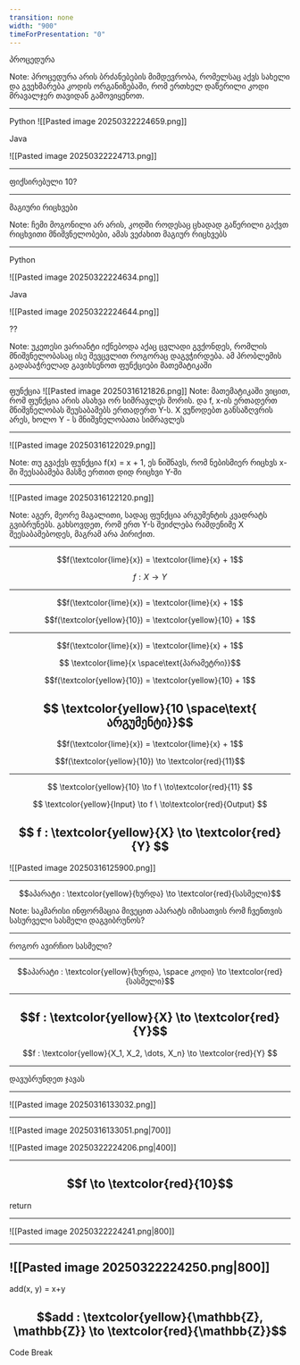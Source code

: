 ```yaml
---
transition: none
width: "900"
timeForPresentation: "0"
---
```

პროცედურა

Note:
პროცედურა არის ბრძანებების მიმდევრობა, რომელსაც აქვს სახელი და გვეხმარება კოდის ორგანიზებაში, რომ ერთხელ დაწერილი კოდი მრავალჯერ თავიდან გამოვიყენოთ.

---

Python
![[Pasted image 20250322224659.png]]

Java

![[Pasted image 20250322224713.png]]

---
ფიქსირებული 10?

---
მაგიური რიცხვები

Note:
ჩემი მოგონილი არ არის, კოდში როდესაც ცხადად გაწერილი გაქვთ რიცხვითი მნიშვნელობები, ამას ვეძახით მაგიურ რიცხვებს

---

Python

![[Pasted image 20250322224634.png]]

Java

![[Pasted image 20250322224644.png]]

??

Note: უკეთესი ვარიანტი იქნებოდა აქაც ცვლადი გვქონდეს, რომლის მნიშვნელობასაც ისე შევცვლით როგორაც დაგვჭირდება. ამ პრობლემის გადასაჭრელად გავიხსენოთ ფუნქციები მათემატიკაში

---
ფუნქცია
![[Pasted image 20250316121826.png]]
Note: მათემატიკაში ვიცით, რომ ფუნქცია არის ასახვა ორ სიმრავლეს შორის. და f, x-ის ერთადერთ მნიშვნელობას შეუსაბამებს ერთადერთ Y-ს.  X ვუწოდებთ განსაზღვრის არეს, ხოლო Y - ს მნიშვნელობათა სიმრავლეს

---

![[Pasted image 20250316122029.png]]

Note: თუ გვაქვს ფუნქცია f(x) = x + 1, ეს ნიშნავს, რომ ნებისმიერ რიცხვს x-ში შეესაბამება მასზე ერთით დიდ რიცხვი Y-ში

---
![[Pasted image 20250316122120.png]]

Note: აგერ, მეორე მაგალითი, სადაც ფუნქცია არგუმენტის კვადრატს გვიბრუნებს. გახსოვდეთ, რომ ერთ Y-ს შეიძლება რამდენიმე X შეესაბამებოდეს, მაგრამ არა პირიქით.


---
$$f(\textcolor{lime}{x}) = \textcolor{lime}{x} + 1$$

$$f : X \to Y$$

---
$$f(\textcolor{lime}{x}) = \textcolor{lime}{x} + 1$$

$$f(\textcolor{yellow}{10}) = \textcolor{yellow}{10} + 1$$

---

$$f(\textcolor{lime}{x}) = \textcolor{lime}{x} + 1$$


$$ \textcolor{lime}{x \space\text{პარამეტრი}}$$

$$f(\textcolor{yellow}{10}) = \textcolor{yellow}{10} + 1$$

$$ \textcolor{yellow}{10 \space\text{ არგუმენტი}}$$
---


$$f(\textcolor{lime}{x}) = \textcolor{lime}{x} + 1$$

$$f(\textcolor{yellow}{10}) \to \textcolor{red}{11}$$

---

$$
\textcolor{yellow}{10} \to f \ 
\to\textcolor{red}{11} 
$$

$$
\textcolor{yellow}{Input} \to f \ 
\to\textcolor{red}{Output}
$$

$$
f : \textcolor{yellow}{X} \to \textcolor{red}{Y}
$$
---
![[Pasted image 20250316125900.png]]

---
$$აპარატი : \textcolor{yellow}{ხურდა} \to \textcolor{red}{სასმელი}$$

Note: საკმარისი ინფორმაცია მივეცით აპარატს იმისათვის რომ ჩვენთვის სასურველი სასმელი დაგვიბრუნოს?

---

როგორ ავირჩიო სასმელი?

---
$$აპარატი : \textcolor{yellow}{ხურდა, \space კოდი} \to \textcolor{red}{სასმელი}$$

---
$$f : \textcolor{yellow}{X} \to \textcolor{red}{Y}$$
---
$$f : \textcolor{yellow}{X_1, X_2, \dots, X_n} \to \textcolor{red}{Y}
$$


---
დავუბრუნდეთ ჯავას

---
![[Pasted image 20250316133032.png]]

---
![[Pasted image 20250316133051.png|700]]

![[Pasted image 20250322224206.png|400]]

---
$$f  \to \textcolor{red}{10}$$
---
return

---

![[Pasted image 20250322224241.png|800]]

---
![[Pasted image 20250322224250.png|800]]
---

add(x, y) = x+y

$$add : \textcolor{yellow}{\mathbb{Z}, \mathbb{Z}} \to \textcolor{red}{\mathbb{Z}}$$
---
Code Break

